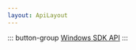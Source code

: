 ```yaml
---
layout: ApiLayout
---
```


::: button-group
[Windows SDK API](https://sdkdocs.easemob.com/apidoc/unity/annotated.html)
:::